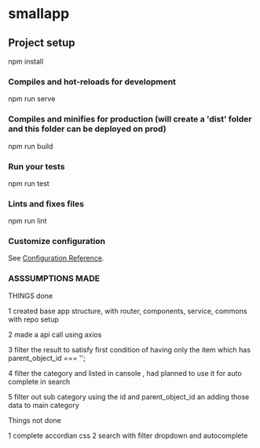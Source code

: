 # smallapp

## Project setup

npm install

### Compiles and hot-reloads for development

npm run serve

### Compiles and minifies for production (will create a 'dist' folder and this folder can be deployed on prod)

npm run build

### Run your tests

npm run test

### Lints and fixes files

npm run lint

### Customize configuration

See [Configuration Reference](https://cli.vuejs.org/config/).

### ASSSUMPTIONS MADE

THINGS done

1 created base app structure, with router, components, service, commons with repo setup

2 made a api call using axios

3 filter the result to satisfy first condition of having only the item which has parent_object_id === '';

4 filter the category and listed in cansole , had planned to use it for auto complete in search

5 filter out sub category using the id and parent_object_id an adding those data to main category

Things not done

1 complete accordian css
2 search with filter dropdown and autocomplete
